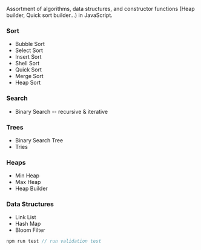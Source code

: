 Assortment of algorithms, data structures, and constructor functions (Heap builder, Quick sort builder...) in JavaScript.

### Sort
- Bubble Sort
- Select Sort
- Insert Sort
- Shell Sort
- Quick Sort
- Merge Sort
- Heap Sort

### Search
- Binary Search --  recursive & iterative

### Trees
- Binary Search Tree
- Tries

### Heaps
- Min Heap
- Max Heap
- Heap Builder

### Data Structures
- Link List
- Hash Map
- Bloom Filter


```javascript
npm run test // run validation test
```
